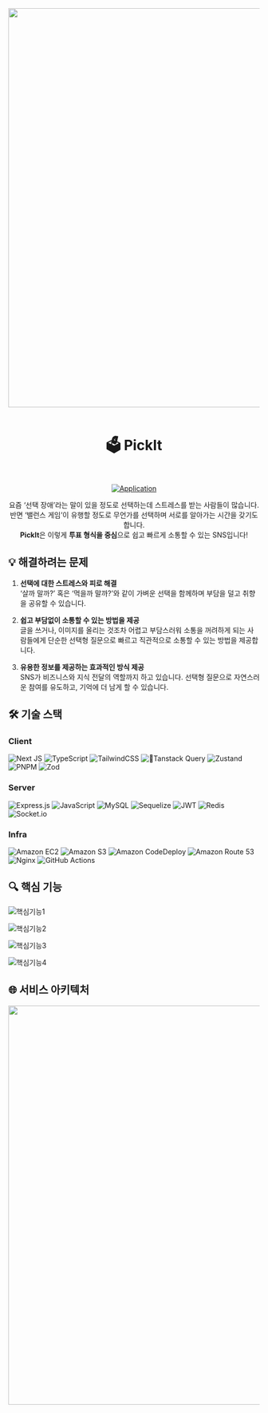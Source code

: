 <div align=center>
  <img src="https://github.com/jwo0o0/SNS_Project/blob/develop/public/images/og_image.png?raw=true" width="800" /><br/><br/>
  <h1> 🗳️ PickIt </h2>
  <br>

  [![Application](http://img.shields.io/badge/Application-000000?style=flat&logo=github&logoColor=white&link=https://pickitsns.site/)](https://pickitsns.site/)
  <!--
[![Storybook](http://img.shields.io/badge/Storybook-FF4785?style=flat&logo=Storybook&logoColor=white&link=https://pickitsns.site)](https://sns.jwoo.site)
[![API Docs](http://img.shields.io/badge/Swagger-85EA2D?style=flat&logo=swagger&logoColor=white&link=https://pickitsns.site)](https://sns.jwoo.site)
-->

요즘 ‘선택 장애’라는 말이 있을 정도로 선택하는데 스트레스를 받는 사람들이 많습니다. <br/>
반면 ‘밸런스 게임’이 유행할 정도로 무언가를 선택하며 서로를 알아가는 시간을 갖기도 합니다. <br/>
**PickIt**은 이렇게 **투표 형식을 중심**으로 쉽고 빠르게 소통할 수 있는 SNS입니다!

</div>

## 💡 해결하려는 문제
1. **선택에 대한 스트레스와 피로 해결**<br/>
    ‘살까 말까?’ 혹은 ‘먹을까 말까?’와 같이 가벼운 선택을 함께하며 부담을 덜고 취향을 공유할 수 있습니다. 
    
2. **쉽고 부담없이 소통할 수 있는 방법을 제공**<br/>
    글을 쓰거나, 이미지를 올리는 것조차 어렵고 부담스러워 소통을 꺼려하게 되는 사람들에게 단순한 선택형 질문으로 빠르고 직관적으로 소통할 수 있는 방법을 제공합니다.
    
3. **유용한 정보를 제공하는 효과적인 방식 제공**<br/>
    SNS가 비즈니스와 지식 전달의 역할까지 하고 있습니다. 선택형 질문으로 자연스러운 참여를 유도하고, 기억에 더 남게 할 수 있습니다.

## 🛠️ 기술 스택
### Client
![Next JS](https://img.shields.io/badge/Next.js-black?style=flat&logo=next.js&logoColor=white) ![TypeScript](https://img.shields.io/badge/typescript-%23007ACC.svg?style=flat&logo=typescript&logoColor=white) ![TailwindCSS](https://img.shields.io/badge/tailwindcss-%2338B2AC.svg?style=flat&logo=tailwind-css&logoColor=white) 	![Tanstack Query](https://img.shields.io/badge/-Tanstack%20Query-FF4154?style=flat&logo=react%20query&logoColor=white) ![Zustand](https://img.shields.io/badge/Zustand-black?style=flat) ![PNPM](https://img.shields.io/badge/pnpm-%234a4a4a.svg?style=flat&logo=pnpm&logoColor=f69220) ![Zod](https://img.shields.io/badge/zod-%233068b7.svg?style=flat&logo=zod&logoColor=white)

### Server
![Express.js](https://img.shields.io/badge/express.js-%23404d59.svg?style=flat&logo=express&logoColor=%2361DAFB)
![JavaScript](https://img.shields.io/badge/javascript-%23323330.svg?style=flat&logo=javascript&logoColor=%23F7DF1E) ![MySQL](https://img.shields.io/badge/mysql-4479A1.svg?style=flat&logo=mysql&logoColor=white) ![Sequelize](https://img.shields.io/badge/Sequelize-52B0E7?style=flat&logo=Sequelize&logoColor=white) ![JWT](https://img.shields.io/badge/JWT-black?style=flat&logo=JSON%20web%20tokens) ![Redis](https://img.shields.io/badge/redis-%23DD0031.svg?style=flat&logo=redis&logoColor=white) ![Socket.io](https://img.shields.io/badge/Socket.io-black?style=flat&logo=socket.io&badgeColor=010101)
### Infra
![Amazon EC2](https://img.shields.io/badge/EC2-FF9900?style=flat&logo=amazonec2&logoColor=white) ![Amazon S3](https://img.shields.io/badge/S3-569A31?style=flat&logo=amazons3&logoColor=white) ![Amazon CodeDeploy](https://img.shields.io/badge/CodeDeploy-569A31?style=flat&logo=CodeDeploy&logoColor=white) ![Amazon Route 53](https://img.shields.io/badge/Route%2053-8C4FFF?style=flat&logo=amazonroute53&logoColor=white) ![Nginx](https://img.shields.io/badge/nginx-%23009639.svg?style=flat&logo=nginx&logoColor=white) ![GitHub Actions](https://img.shields.io/badge/github%20actions-%232671E5.svg?style=flat&logo=githubactions&logoColor=white)


## 🔍 핵심 기능

![핵심기능1](https://github.com/user-attachments/assets/43f1398d-7c6f-46c0-bf82-2a5dfb2535da)

![핵심기능2](https://github.com/user-attachments/assets/9e466754-45dd-4a79-a9c5-26d29482000b)

![핵심기능3](https://github.com/user-attachments/assets/406ae775-db2c-4fcc-b714-a35eebaf81a2)

![핵심기능4](https://github.com/user-attachments/assets/26ad7109-9e4c-484b-9b51-39b000bdc4fb)


## 🌐 서비스 아키텍처
<img src="https://github.com/user-attachments/assets/c8fd626a-7942-4f97-a5b6-25387f174b76" width="800" />

